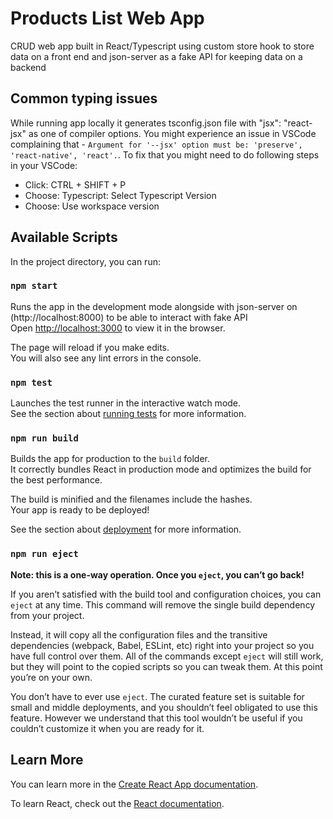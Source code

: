 # Products List Web App

CRUD web app built in React/Typescript using custom store hook to store data on a front end and json-server as a fake API for keeping data on a backend

## Common typing issues

While running app locally it generates tsconfig.json file with "jsx": "react-jsx" as one of compiler options. You might experience an issue in VSCode complaining that - `Argument for '--jsx' option must be: 'preserve', 'react-native', 'react'.`. To fix that you might need to do following steps in your VSCode:

- Click: CTRL + SHIFT + P
- Choose: Typescript: Select Typescript Version
- Choose: Use workspace version

## Available Scripts

In the project directory, you can run:

### `npm start`

Runs the app in the development mode alongside with json-server on (http://localhost:8000) to be able to interact with fake API\
Open [http://localhost:3000](http://localhost:3000) to view it in the browser.

The page will reload if you make edits.\
You will also see any lint errors in the console.

### `npm test`

Launches the test runner in the interactive watch mode.\
See the section about [running tests](https://facebook.github.io/create-react-app/docs/running-tests) for more information.

### `npm run build`

Builds the app for production to the `build` folder.\
It correctly bundles React in production mode and optimizes the build for the best performance.

The build is minified and the filenames include the hashes.\
Your app is ready to be deployed!

See the section about [deployment](https://facebook.github.io/create-react-app/docs/deployment) for more information.

### `npm run eject`

**Note: this is a one-way operation. Once you `eject`, you can’t go back!**

If you aren’t satisfied with the build tool and configuration choices, you can `eject` at any time. This command will remove the single build dependency from your project.

Instead, it will copy all the configuration files and the transitive dependencies (webpack, Babel, ESLint, etc) right into your project so you have full control over them. All of the commands except `eject` will still work, but they will point to the copied scripts so you can tweak them. At this point you’re on your own.

You don’t have to ever use `eject`. The curated feature set is suitable for small and middle deployments, and you shouldn’t feel obligated to use this feature. However we understand that this tool wouldn’t be useful if you couldn’t customize it when you are ready for it.

## Learn More

You can learn more in the [Create React App documentation](https://facebook.github.io/create-react-app/docs/getting-started).

To learn React, check out the [React documentation](https://reactjs.org/).
